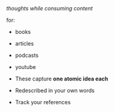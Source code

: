 ##

_thoughts while consuming content_

for:
  - books
  - articles
  - podcasts
  - youtube

- These capture **one atomic idea each**
- Redescribed in your own words
- Track your references
